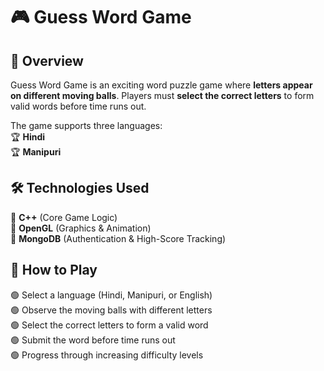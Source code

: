 # 🎮 Guess Word Game  

## 📌 Overview  
Guess Word Game is an exciting word puzzle game where **letters appear on different moving balls**.
Players must **select the correct letters** to form valid words before time runs out. 

The game supports three languages:  
🏆 **Hindi**  
🏆 **Manipuri**  

## 🛠 Technologies Used  
🔹 **C++** (Core Game Logic)  
🔹 **OpenGL** (Graphics & Animation)  
🔹 **MongoDB** (Authentication & High-Score Tracking)  

## 🎯 How to Play  
🟢 Select a language (Hindi, Manipuri, or English)  
🟢 Observe the moving balls with different letters  
🟢 Select the correct letters to form a valid word  
🟢 Submit the word before time runs out  
🟢 Progress through increasing difficulty levels  

